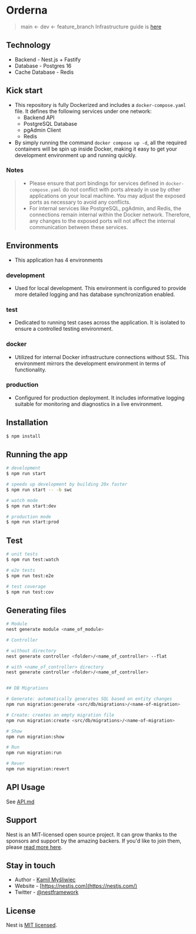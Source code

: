 # Orderna

> main ← dev ← feature_branch
> Infrastructure guide is [here](./documentation//INDEX.md)

## Technology

- Backend - Nest.js + Fastify
- Database - Postgres 16
- Cache Database - Redis

## Kick start

- This repository is fully Dockerized and includes a `docker-compose.yaml` file. It defines the following services under one network:
  - Backend API
  - PostgreSQL Database
  - pgAdmin Client
  - Redis
- By simply running the command `docker compose up -d`, all the required containers will be spin up inside Docker, making it easy to get your development environment up and running quickly.

### Notes

> - Please ensure that port bindings for services defined in `docker-compose.yaml` do not conflict with ports already in use by other applications on your local machine. You may adjust the exposed ports as necessary to avoid any conflicts.
> - For internal services like PostgreSQL, pgAdmin, and Redis, the connections remain internal within the Docker network. Therefore, any changes to the exposed ports will not affect the internal communication between these services.

## Environments

- This application has 4 environments

### development

- Used for local development. This environment is configured to provide more detailed logging and has database synchronization enabled.

### test

- Dedicated to running test cases across the application. It is isolated to ensure a controlled testing environment.

### docker

- Utilized for internal Docker infrastructure connections without SSL. This environment mirrors the development environment in terms of functionality.

### production

- Configured for production deployment. It includes informative logging suitable for monitoring and diagnostics in a live environment.

## Installation

```bash
$ npm install
```

## Running the app

```bash
# development
$ npm run start

# speeds up development by building 20x faster
$ npm run start -- -b swc

# watch mode
$ npm run start:dev

# production mode
$ npm run start:prod
```

## Test

```bash
# unit tests
$ npm run test:watch

# e2e tests
$ npm run test:e2e

# test coverage
$ npm run test:cov
```

## Generating files

```bash
# Module
nest generate module <name_of_module>

# Controller

# without directory
nest generate controller <folder>/<name_of_controller> --flat

# with <name_of_controller> directory
nest generate controller <folder>/<name_of_controller>


## DB Migrations

# Generate: automatically generates SQL based on entity changes
npm run migration:generate <src/db/migrations>/<name-of-migration>

# Create: creates an empty migration file
npm run migration:create <src/db/migrations>/<name-of-migration>

# Show
npm run migration:show

# Run
npm run migration:run

# Rever
npm run migration:revert
```

## API Usage

See [API.md](API.md)

## Support

Nest is an MIT-licensed open source project. It can grow thanks to the sponsors and support by the amazing backers. If you'd like to join them, please [read more here](https://docs.nestjs.com/support).

## Stay in touch

- Author - [Kamil Myśliwiec](https://kamilmysliwiec.com)
- Website - [https://nestjs.com](https://nestjs.com/)
- Twitter - [@nestframework](https://twitter.com/nestframework)

## License

Nest is [MIT licensed](LICENSE).
